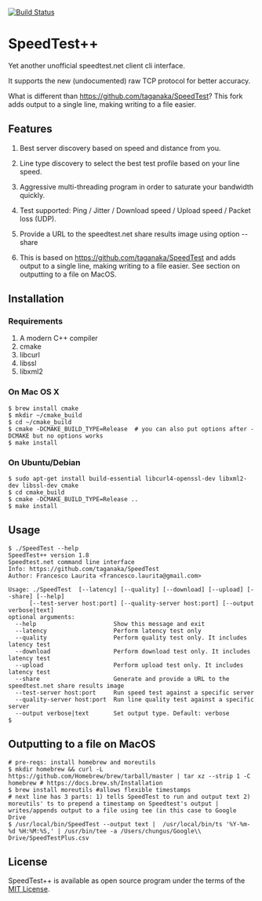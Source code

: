 [![Build Status](https://travis-ci.org/taganaka/SpeedTest.svg?branch=master)](https://travis-ci.org/taganaka/SpeedTest)

# SpeedTest++

Yet another unofficial speedtest.net client cli interface. 

It supports the new (undocumented) raw TCP protocol for better accuracy.

What is different than https://github.com/taganaka/SpeedTest? This fork adds output to a single line, making writing to a file easier.

## Features

1. Best server discovery based on speed and distance from you.

2. Line type discovery to select the best test profile based on your line speed.

3. Aggressive multi-threading program in order to saturate your bandwidth quickly.

4. Test supported: Ping / Jitter / Download speed / Upload speed / Packet loss (UDP).

5. Provide a URL to the speedtest.net share results image using option --share

6. This is based on https://github.com/taganaka/SpeedTest and adds output to a single line, making writing to a file easier. See section on outputting to a file on MacOS.

## Installation

### Requirements

1. A modern C++ compiler
2. cmake
3. libcurl
4. libssl
5. libxml2

### On Mac OS X

```
$ brew install cmake
$ mkdir ~/cmake_build
$ cd ~/cmake_build
$ cmake -DCMAKE_BUILD_TYPE=Release  # you can also put options after -DCMAKE but no options works
$ make install
```

### On Ubuntu/Debian

```
$ sudo apt-get install build-essential libcurl4-openssl-dev libxml2-dev libssl-dev cmake
$ cd cmake_build
$ cmake -DCMAKE_BUILD_TYPE=Release ..
$ make install
```

## Usage

```
$ ./SpeedTest --help
SpeedTest++ version 1.8
Speedtest.net command line interface
Info: https://github.com/taganaka/SpeedTest
Author: Francesco Laurita <francesco.laurita@gmail.com>

Usage: ./SpeedTest  [--latency] [--quality] [--download] [--upload] [--share] [--help]
      [--test-server host:port] [--quality-server host:port] [--output verbose|text]
optional arguments:
  --help                      Show this message and exit
  --latency                   Perform latency test only
  --quality                   Perform quality test only. It includes latency test
  --download                  Perform download test only. It includes latency test
  --upload                    Perform upload test only. It includes latency test
  --share                     Generate and provide a URL to the speedtest.net share results image
  --test-server host:port     Run speed test against a specific server
  --quality-server host:port  Run line quality test against a specific server
  --output verbose|text       Set output type. Default: verbose
$
```
## Outputting to a file on MacOS
```
# pre-reqs: install homebrew and moreutils
$ mkdir homebrew && curl -L https://github.com/Homebrew/brew/tarball/master | tar xz --strip 1 -C homebrew # https://docs.brew.sh/Installation
$ brew install moreutils #allows flexible timestamps
# next line has 3 parts: 1) tells SpeedTest to run and output text 2) moreutils' ts to prepend a timestamp on Speedtest's output | writes/appends output to a file using tee (in this case to Google Drive
$ /usr/local/bin/SpeedTest --output text |  /usr/local/bin/ts '%Y-%m-%d %H:%M:%S,' | /usr/bin/tee -a /Users/chungus/Google\\ Drive/SpeedTestPlus.csv
```

## License

SpeedTest++ is available as open source program under the terms of the [MIT License](http://opensource.org/licenses/MIT).
